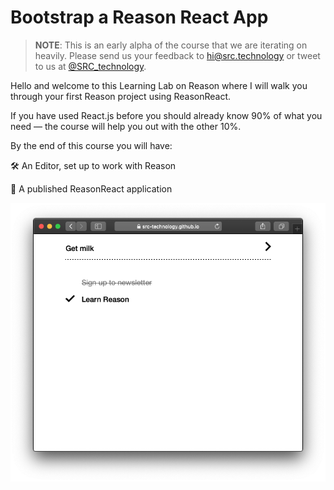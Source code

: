 # Bootstrap a Reason React App

> **NOTE**: This is an early alpha of the course that we are iterating on heavily. Please send us your feedback to hi@src.technology or tweet to us at [@SRC_technology](https://twitter.com/SRC_technology).

Hello and welcome to this Learning Lab on Reason where I will walk you through your first Reason project using ReasonReact.

If you have used React.js before you should already know 90% of what you need — the course will help you out with the other 10%.

By the end of this course you will have:

🛠 An Editor, set up to work with Reason

🚀 A published ReasonReact application

![](https://raw.githubusercontent.com/SRC-technology/lab.bootstrap-reason-react-app/master/assets/reason-todo-app.png)
